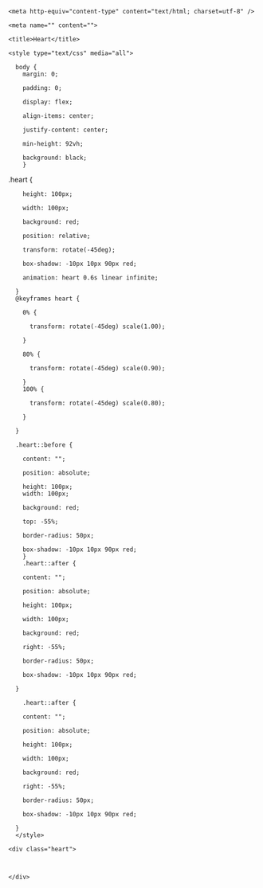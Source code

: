 <!DOCTYPE html>

<html>

  <head>

    <meta http-equiv="content-type" content="text/html; charset=utf-8" />

    <meta name="" content="">

    <title>Heart</title>

    <style type="text/css" media="all">

      body {
        margin: 0;

        padding: 0;

        display: flex;

        align-items: center;

        justify-content: center;

        min-height: 92vh;

        background: black;
        }
      
  .heart {

        height: 100px;

        width: 100px;

        background: red;

        position: relative;

        transform: rotate(-45deg);

        box-shadow: -10px 10px 90px red;

        animation: heart 0.6s linear infinite;

      }
      @keyframes heart {

        0% {

          transform: rotate(-45deg) scale(1.00);

        }

        80% {

          transform: rotate(-45deg) scale(0.90);

        }
        100% {

          transform: rotate(-45deg) scale(0.80);

        }

      }

      .heart::before {

        content: "";

        position: absolute;

        height: 100px;
        width: 100px;

        background: red;

        top: -55%;

        border-radius: 50px;

        box-shadow: -10px 10px 90px red;
        }
        .heart::after {

        content: "";

        position: absolute;

        height: 100px;

        width: 100px;

        background: red;

        right: -55%;

        border-radius: 50px;

        box-shadow: -10px 10px 90px red;

      }

        .heart::after {

        content: "";

        position: absolute;

        height: 100px;

        width: 100px;

        background: red;

        right: -55%;

        border-radius: 50px;

        box-shadow: -10px 10px 90px red;

      }
      </style>

  </head>

  <body>

    <div class="heart">

      

    </div>

  </body>

</html>

